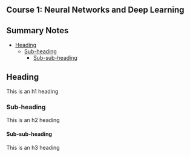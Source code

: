 ## Course 1: Neural Networks and Deep Learning 
## Summary Notes 


- [Heading](#heading)
  * [Sub-heading](#sub-heading)
    + [Sub-sub-heading](#sub-sub-heading)





## Heading

This is an h1 heading

### Sub-heading

This is an h2 heading

#### Sub-sub-heading

This is an h3 heading

